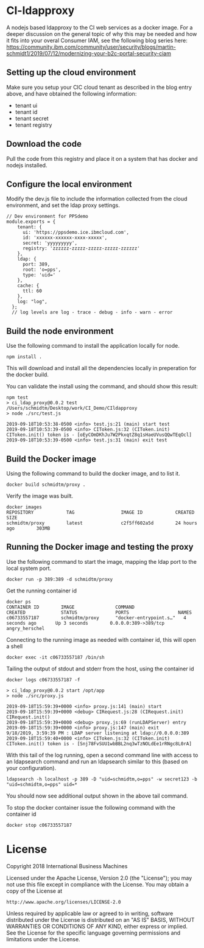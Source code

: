 # CI-ldapproxy
A nodejs based ldapproxy to the CI web services as a docker image.
For a deeper discussion on the general topic of why this may be needed and how it fits into your overal Consumer IAM, see the following blog series here:
https://community.ibm.com/community/user/security/blogs/martin-schmidt1/2019/07/12/modernizing-your-b2c-portal-security-ciam

## Setting up the cloud environment

Make sure you setup your CIC cloud tenant as described in the blog entry above, and have obtained the following information:

* tenant ui
* tenant id
* tenant secret
* tenant registry

## Download the code

Pull the code from this registry and place it on a system that has docker and nodejs installed.

## Configure the local environment

Modify the dev.js file to include the information collected from the cloud environment, and set the ldap proxy settings.

```
// Dev environment for PPSdemo
module.exports = {
    tenant: {
      ui: 'https://ppsdemo.ice.ibmcloud.com',
      id: 'xxxxxx-xxxxxx-xxxx-xxxxx',
      secret: 'yyyyyyyyy',
      registry: 'zzzzzz-zzzzz-zzzzz-zzzzz-zzzzzz'
    },
    ldap: {
      port: 389,
      root: 'o=pps',
      type: 'uid='
    },
    cache: {
      ttl: 60
    },
    log: "log",
  };
  // log levels are log - trace - debug - info - warn - error
```

## Build the node environment

Use the following command to install the application locally for node.

```
npm install .
```

This will download and install all the dependencies locally in preperation for the docker build.

You can validate the install using the command, and should show this result:

```
npm test
> ci_ldap_proxy@0.0.2 test /Users/schmidtm/Desktop/work/CI_Demo/CIldapproxy
> node ./src/test.js

2019-09-18T10:53:38-0500 <info> test.js:21 (main) start test
2019-09-18T10:53:39-0500 <info> CIToken.js:32 (CIToken.init) CIToken.init() token is - [oEyCOmDKhJu7W2PkxqtZ8q1sHaeUVusQQwTEqOcl]
2019-09-18T10:53:39-0500 <info> test.js:31 (main) exit test
```

## Build the Docker image

Using the following command to build the docker image, and to list it.

```
docker build schmidtm/proxy .
```

Verify the image was built.

```
docker images
REPOSITORY            TAG                 IMAGE ID            CREATED             SIZE
schmidtm/proxy        latest              c2f5ff602a5d        24 hours ago        303MB
```

## Running the Docker image and testing the proxy

Use the following command to start the image, mapping the ldap port to the local system port.

```
docker run -p 389:389 -d schmidtm/proxy
```
Get the running container id
```
docker ps
CONTAINER ID        IMAGE               COMMAND                  CREATED             STATUS              PORTS                  NAMES
c06733557187        schmidtm/proxy      "docker-entrypoint.s…"   4 seconds ago       Up 3 seconds        0.0.0.0:389->389/tcp   angry_herschel
```
Connecting to the running image as needed with container id, this will open a shell
```
docker exec -it c06733557187 /bin/sh
```
Tailing the output of stdout and stderr from the host, using the container id
```
docker logs c06733557187 -f

> ci_ldap_proxy@0.0.2 start /opt/app
> node ./src/proxy.js

2019-09-18T15:59:39+0000 <info> proxy.js:141 (main) start
2019-09-18T15:59:39+0000 <debug> CIRequest.js:28 (CIRequest.init) CIRequest.init()
2019-09-18T15:59:39+0000 <debug> proxy.js:69 (runLDAPServer) entry
2019-09-18T15:59:39+0000 <info> proxy.js:147 (main) exit
9/18/2019, 3:59:39 PM : LDAP server listening at ldap://0.0.0.0:389
2019-09-18T15:59:40+0000 <info> CIToken.js:32 (CIToken.init) CIToken.init() token is - [Snj78FvSUU1wbBBL2nq3wTzNOLdEe1rRNgc8L0rA]
```
With this tail of the log running, open a second command line with access to an ldapsearch command and run an ldapsearch similar to this (based on your configuration).
```
ldapsearch -h localhost -p 389 -D "uid=schmidtm,o=pps" -w secret123 -b "uid=schmidtm,o=pps" uid=*
```
You should now see additional output shown in the above tail command.

To stop the docker container issue the following command with the container id
```
docker stop c06733557187
```

# License

Copyright 2018 International Business Machines

Licensed under the Apache License, Version 2.0 (the "License");
you may not use this file except in compliance with the License.
You may obtain a copy of the License at

    http://www.apache.org/licenses/LICENSE-2.0

Unless required by applicable law or agreed to in writing, software
distributed under the License is distributed on an "AS IS" BASIS,
WITHOUT WARRANTIES OR CONDITIONS OF ANY KIND, either express or implied.
See the License for the specific language governing permissions and
limitations under the License.
